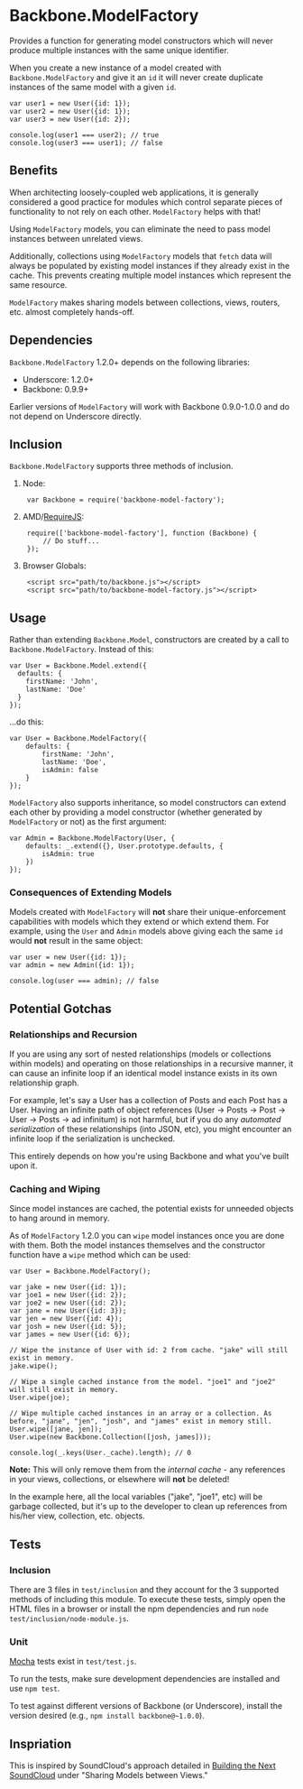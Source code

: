 # Backbone.ModelFactory

Provides a function for generating model constructors which will never produce multiple instances with the same unique identifier.

When you create a new instance of a model created with `Backbone.ModelFactory` and give it an `id` it will never create duplicate instances of the same model with a given `id`.

    var user1 = new User({id: 1});
    var user2 = new User({id: 1});
    var user3 = new User({id: 2});

    console.log(user1 === user2); // true
    console.log(user3 === user1); // false

## Benefits

When architecting loosely-coupled web applications, it is generally considered a good practice for modules which control separate pieces of functionality to not rely on each other. `ModelFactory` helps with that!

Using `ModelFactory` models, you can eliminate the need to pass model instances between unrelated views.

Additionally, collections using `ModelFactory` models that `fetch` data will always be populated by existing model instances if they already exist in the cache. This prevents creating multiple model instances which represent the same resource.

`ModelFactory` makes sharing models between collections, views, routers, etc. almost completely hands-off.

## Dependencies

`Backbone.ModelFactory` 1.2.0+ depends on the following libraries:

- Underscore: 1.2.0+
- Backbone: 0.9.9+

Earlier versions of `ModelFactory` will work with Backbone 0.9.0-1.0.0 and do not depend on Underscore directly.

## Inclusion

`Backbone.ModelFactory` supports three methods of inclusion.

1. Node:

        var Backbone = require('backbone-model-factory');

2. AMD/[RequireJS](http://requirejs.org):

        require(['backbone-model-factory'], function (Backbone) {
            // Do stuff...
        });

3. Browser Globals:

        <script src="path/to/backbone.js"></script>
        <script src="path/to/backbone-model-factory.js"></script>

## Usage

Rather than extending `Backbone.Model`, constructors are created by a call to `Backbone.ModelFactory`. Instead of this:

    var User = Backbone.Model.extend({
      defaults: {
        firstName: 'John',
        lastName: 'Doe'
      }
    });

...do this:

    var User = Backbone.ModelFactory({
        defaults: {
            firstName: 'John',
            lastName: 'Doe',
            isAdmin: false
        }
    });

`ModelFactory` also supports inheritance, so model constructors can extend each other by providing a model constructor (whether generated by `ModelFactory` or not) as the first argument:

    var Admin = Backbone.ModelFactory(User, {
        defaults: _.extend({}, User.prototype.defaults, {
            isAdmin: true
        })
    });

### Consequences of Extending Models

Models created with `ModelFactory` will __not__ share their unique-enforcement capabilities with models which they extend or which extend them. For example, using the `User` and `Admin` models above giving each the same `id` would __not__ result in the same object:

    var user = new User({id: 1});
    var admin = new Admin({id: 1});

    console.log(user === admin); // false

## Potential Gotchas

### Relationships and Recursion

If you are using any sort of nested relationships (models or collections within models) and operating on those relationships in a recursive manner, it can cause an infinite loop if an identical model instance exists in its own relationship graph.

For example, let's say a User has a collection of Posts and each Post has a User. Having an infinite path of object references (User -> Posts -> Post -> User -> Posts -> ad infinitum) is not harmful, but if you do any _automated serialization_ of these relationships (into JSON, etc), you might encounter an infinite loop if the serialization is unchecked.

This entirely depends on how you're using Backbone and what you've built upon it.

### Caching and Wiping

Since model instances are cached, the potential exists for unneeded objects to hang around in memory.

As of `ModelFactory` 1.2.0 you can `wipe` model instances once you are done with them. Both the model instances themselves and the constructor function have a `wipe` method which can be used:

    var User = Backbone.ModelFactory();

    var jake = new User({id: 1});
    var joe1 = new User({id: 2});
    var joe2 = new User({id: 2});
    var jane = new User({id: 3});
    var jen = new User({id: 4});
    var josh = new User({id: 5});
    var james = new User({id: 6});

    // Wipe the instance of User with id: 2 from cache. "jake" will still exist in memory.
    jake.wipe();

    // Wipe a single cached instance from the model. "joe1" and "joe2" will still exist in memory.
    User.wipe(joe);

    // Wipe multiple cached instances in an array or a collection. As before, "jane", "jen", "josh", and "james" exist in memory still.
    User.wipe([jane, jen]);
    User.wipe(new Backbone.Collection([josh, james]));

    console.log(_.keys(User._cache).length); // 0

__Note:__ This will only remove them from the _internal cache_ - any references in your views, collections, or elsewhere will __not__ be deleted!

In the example here, all the local variables ("jake", "joe1", etc) will be garbage collected, but it's up to the developer to clean up references from his/her view, collection, etc. objects.

## Tests

### Inclusion

There are 3 files in `test/inclusion` and they account for the 3 supported methods of including this module. To execute these tests, simply open the HTML files in a browser or install the npm dependencies and run `node test/inclusion/node-module.js`.

### Unit

[Mocha](http://mochajs.org/) tests exist in `test/test.js`.

To run the tests, make sure development dependencies are installed and use `npm test`.

To test against different versions of Backbone (or Underscore), install the version desired (e.g., `npm install backbone@~1.0.0`).

## Inspriation

This is inspired by SoundCloud's approach detailed in [Building the Next SoundCloud](http://backstage.soundcloud.com/2012/06/building-the-next-soundcloud/) under "Sharing Models between Views."
